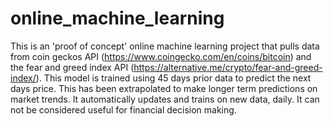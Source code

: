 # online_machine_learning
This is an 'proof of concept' online machine learning project that pulls data from coin geckos API (https://www.coingecko.com/en/coins/bitcoin) and the fear and greed index API (https://alternative.me/crypto/fear-and-greed-index/).
This model is trained using 45 days prior data to predict the next days price. This has been extrapolated to make longer term predictions on market trends. It automatically updates and trains on new data, daily. It can not be considered useful for financial decision making.
